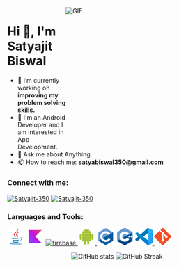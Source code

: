 <img align="right" height="300" width="370" alt="GIF" src="https://media.giphy.com/media/v1.Y2lkPTc5MGI3NjExMTI5YWNjYmFmYmRhZGRmZDgxY2ViMWIyMGNkOWMwNjc0MDQ0ZWNjMiZlcD12MV9pbnRlcm5hbF9naWZzX2dpZklkJmN0PWc/UJOIPO34viVwSZrlUs/giphy.gif"/>
<h1> Hi 👋, I'm Satyajit Biswal </h1>

- 🔭 I’m currently working on **improving my problem solving skills.**
- 🌱 I'm an Android Developer and I am interested in App Development.
- 💬 Ask me about Anything
- 📫 How to reach me: **satyabiswal350@gmail.com**
<h3 align="left">Connect with me:</h3>
<p align="left">
  <a href="https://www.linkedin.com/in/satyajit-biswal-b01325202/" target="blank"><img align="center" src="https://raw.githubusercontent.com/rahuldkjain/github-profile-readme-generator/master/src/images/icons/Social/linked-in-alt.svg" alt="Satyajit-350" height="30" width="40" /></a>
  <a href="https://auth.geeksforgeeks.org/user/satyabiswal350/practice/" target="blank"><img align="center" src="https://raw.githubusercontent.com/rahuldkjain/github-profile-readme-generator/master/src/images/icons/Social/geeks-for-geeks.svg" alt="Satyajit-350" height="30" width="40" /></a>
</p>
<h3 align="left">Languages and Tools:</h3>
<p align="left">
  <a> <img src="https://raw.githubusercontent.com/devicons/devicon/master/icons/java/java-original.svg" alt="java" width="40" height="40"/> </a>
  <a> <img src="https://raw.githubusercontent.com/devicons/devicon/master/icons/kotlin/kotlin-original.svg" alt="java" width="40" height="40"/> </a>
  <a href="https://firebase.google.com/" target="_blank" rel="noreferrer"> <img src="https://www.vectorlogo.zone/logos/firebase/firebase-icon.svg" alt="firebase" width="40" height="40"/> </a>
  <a href="https://developer.android.com/" target="_blank"> <img src="https://raw.githubusercontent.com/devicons/devicon/master/icons/android/android-original.svg" alt="android" width="40" height="40"/> </a>
  <a> <img src="https://raw.githubusercontent.com/devicons/devicon/master/icons/c/c-original.svg" alt="c" width="40" height="40"/> </a>
  <a> <img src="https://raw.githubusercontent.com/devicons/devicon/master/icons/cplusplus/cplusplus-original.svg" alt="cpp" width="40" height="40"/> </a>
  <a href="https://code.visualstudio.com/" target="_blank"> <img src="https://raw.githubusercontent.com/devicons/devicon/master/icons/vscode/vscode-original.svg" alt="vscode" width="40" height="40"/> </a>
  <a href="https://git-scm.com/" target="_blank"> <img src="https://raw.githubusercontent.com/devicons/devicon/master/icons/git/git-original.svg" alt="git" width="40" height="40"/> </a>
  
<p align="center">
  <img src="https://github-readme-stats.vercel.app/api?username=Satyajit-350&show_icons=true&theme=tokyonight" alt="GitHub stats" height="150"/>
  <img src="https://github-readme-streak-stats.herokuapp.com/?user=Satyajit-350&theme=tokyonight" alt="GitHub Streak" height="150"/>
</p>

